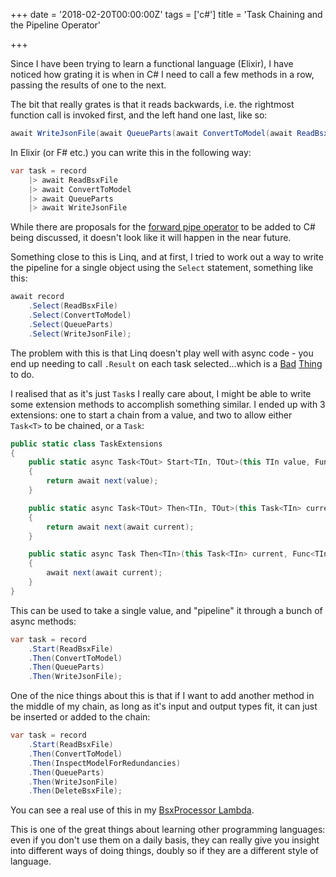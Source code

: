 +++
date = '2018-02-20T00:00:00Z'
tags = ['c#']
title = 'Task Chaining and the Pipeline Operator'

+++

Since I have been trying to learn a functional language (Elixir), I have noticed how grating it is when in C# I need to call a few methods in a row, passing the results of one to the next.

The bit that really grates is that it reads backwards, i.e. the rightmost function call is invoked first, and the left hand one last, like so:

```csharp
await WriteJsonFile(await QueueParts(await ConvertToModel(await ReadBsxFile(record))));
```

In Elixir (or F# etc.) you can write this in the following way:

```csharp
var task = record
    |> await ReadBsxFile
    |> await ConvertToModel
    |> await QueueParts
    |> await WriteJsonFile
```

While there are proposals for the [forward pipe operator](https://github.com/dotnet/csharplang/issues/74) to be added to C# being discussed, it doesn't look like it will happen in the near future.

Something close to this is Linq, and at first, I tried to work out a way to write the pipeline for a single object using the `Select` statement, something like this:

```csharp
await record
    .Select(ReadBsxFile)
    .Select(ConvertToModel)
    .Select(QueueParts)
    .Select(WriteJsonFile);
```

The problem with this is that Linq doesn't play well with async code - you end up needing to call `.Result` on each task selected...which is a [Bad](http://blog.stephencleary.com/2012/07/dont-block-on-async-code.html) [Thing](https://msdn.microsoft.com/en-us/magazine/jj991977.aspx) to do.

I realised that as it's just `Task`s I really care about, I might be able to write some extension methods to accomplish something similar.  I ended up with 3 extensions: one to start a chain from a value, and two to allow either `Task<T>` to be chained, or a `Task`:

```csharp
public static class TaskExtensions
{
    public static async Task<TOut> Start<TIn, TOut>(this TIn value, Func<TIn, Task<TOut>> next)
    {
        return await next(value);
    }

    public static async Task<TOut> Then<TIn, TOut>(this Task<TIn> current, Func<TIn, Task<TOut>> next)
    {
        return await next(await current);
    }

    public static async Task Then<TIn>(this Task<TIn> current, Func<TIn, Task> next)
    {
        await next(await current);
    }
}
```

This can be used to take a single value, and "pipeline" it through a bunch of async methods:

```csharp
var task = record
    .Start(ReadBsxFile)
    .Then(ConvertToModel)
    .Then(QueueParts)
    .Then(WriteJsonFile);
```

One of the nice things about this is that if I want to add another method in the middle of my chain, as long as it's input and output types fit, it can just be inserted or added to the chain:

```csharp
var task = record
    .Start(ReadBsxFile)
    .Then(ConvertToModel)
    .Then(InspectModelForRedundancies)
    .Then(QueueParts)
    .Then(WriteJsonFile)
    .Then(DeleteBsxFile);
```

You can see a real use of this in my [BsxProcessor Lambda](https://github.com/Pondidum/BrickRecon/blob/master/projects/BsxProcessor/src/BsxProcessor/RecordHandler.cs#L24).

This is one of the great things about learning other programming languages: even if you don't use them on a daily basis, they can really give you insight into different ways of doing things, doubly so if they are a different style of language.
